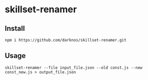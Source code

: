 # skillset-renamer

## Install
`npm i https://github.com/darknos/skillset-renamer.git`

## Usage
`skillset-renamer --file input_file.json --old const.js --new const_new.js > output_file.json`
